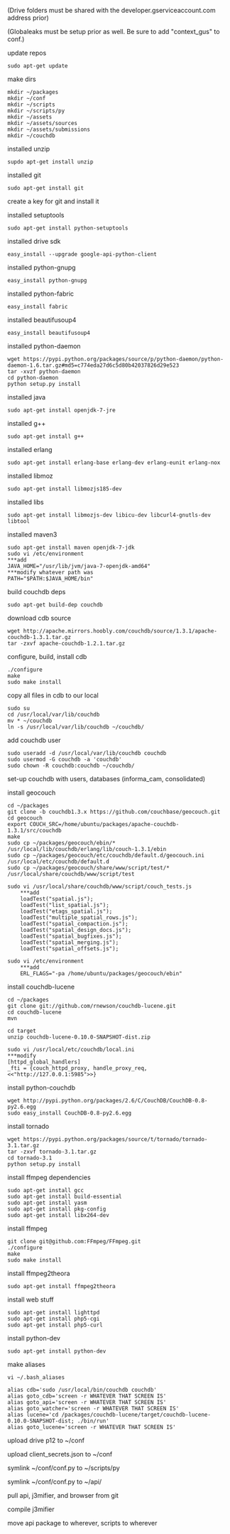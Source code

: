 (Drive folders must be shared with the developer.gserviceaccount.com address prior)

(Globaleaks must be setup prior as well.  Be sure to add "context_gus" to conf.)

update repos

	sudo apt-get update

make dirs

	mkdir ~/packages
	mkdir ~/conf
	mkdir ~/scripts
	mkdir ~/scripts/py
	mkdir ~/assets
	mkdir ~/assets/sources
	mkdir ~/assets/submissions
	mkdir ~/couchdb

installed unzip
	
	supdo apt-get install unzip

installed git
	
	sudo apt-get install git
	
create a key for git and install it

installed setuptools
	
	sudo apt-get install python-setuptools

installed drive sdk

	easy_install --upgrade google-api-python-client
	
installed python-gnupg

	easy_install python-gnupg

installed python-fabric

	easy_install fabric

installed beautifusoup4

	easy_install beautifusoup4

installed python-daemon

	wget https://pypi.python.org/packages/source/p/python-daemon/python-daemon-1.6.tar.gz#md5=c774eda27d6c5d80b42037826d29e523
	tar -xvzf python-daemon
	cd python-daemon
	python setup.py install
	
installed java

	sudo apt-get install openjdk-7-jre
	
installed g++

	sudo apt-get install g++
	
installed erlang

	sudo apt-get install erlang-base erlang-dev erlang-eunit erlang-nox
	
installed libmoz

	sudo apt-get install libmozjs185-dev

installed libs

	sudo apt-get install libmozjs-dev libicu-dev libcurl4-gnutls-dev libtool
	
installed maven3

	sudo apt-get install maven openjdk-7-jdk
	sudo vi /etc/environment
	***add
	JAVA_HOME="/usr/lib/jvm/java-7-openjdk-amd64"
	***modify whatever path was
	PATH="$PATH:$JAVA_HOME/bin"

	
build couchdb deps

	sudo apt-get build-dep couchdb
	
download cdb source

	wget http://apache.mirrors.hoobly.com/couchdb/source/1.3.1/apache-couchdb-1.3.1.tar.gz
	tar -zxvf apache-couchdb-1.2.1.tar.gz
	
configure, build, install cdb

	./configure
	make
	sudo make install

copy all files in cdb to our local

	sudo su
	cd /usr/local/var/lib/couchdb
	mv * ~/couchdb
	ln -s /usr/local/var/lib/couchdb ~/couchdb/
	
add couchdb user

	sudo useradd -d /usr/local/var/lib/couchdb couchdb
	sudo usermod -G couchdb -a 'couchdb'
	sudo chown -R couchdb:couchdb ~/couchdb/
	
set-up couchdb with users, databases (informa_cam, consolidated)

install geocouch

	cd ~/packages
	git clone -b couchdb1.3.x https://github.com/couchbase/geocouch.git
	cd geocouch
	export COUCH_SRC=/home/ubuntu/packages/apache-couchdb-1.3.1/src/couchdb
	make
	sudo cp ~/packages/geocouch/ebin/* /usr/local/lib/couchdb/erlang/lib/couch-1.3.1/ebin
	sudo cp ~/packages/geocouch/etc/couchdb/default.d/geocouch.ini /usr/local/etc/couchdb/default.d
	sudo cp ~/packages/geocouch/share/www/script/test/* /usr/local/share/couchdb/www/script/test
	
	sudo vi /usr/local/share/couchdb/www/script/couch_tests.js
		***add
		loadTest("spatial.js");
		loadTest("list_spatial.js");
		loadTest("etags_spatial.js");
		loadTest("multiple_spatial_rows.js");
		loadTest("spatial_compaction.js");
		loadTest("spatial_design_docs.js");
		loadTest("spatial_bugfixes.js");
		loadTest("spatial_merging.js");
		loadTest("spatial_offsets.js");
	
	sudo vi /etc/environment
		***add
		ERL_FLAGS="-pa /home/ubuntu/packages/geocouch/ebin"
		
install couchdb-lucene
	
	cd ~/packages
	git clone git://github.com/rnewson/couchdb-lucene.git
	cd couchdb-lucene
	mvn
	
	cd target
	unzip couchdb-lucene-0.10.0-SNAPSHOT-dist.zip
	
	sudo vi /usr/local/etc/couchdb/local.ini
	***modify
	[httpd_global_handlers]
	_fti = {couch_httpd_proxy, handle_proxy_req, <<"http://127.0.0.1:5985">>}

install python-couchdb

	wget http://pypi.python.org/packages/2.6/C/CouchDB/CouchDB-0.8-py2.6.egg
	sudo easy_install CouchDB-0.8-py2.6.egg
	
install tornado

	wget https://pypi.python.org/packages/source/t/tornado/tornado-3.1.tar.gz
	tar -zxvf tornado-3.1.tar.gz
	cd tornado-3.1
	python setup.py install
	
	
install ffmpeg dependencies

	sudo apt-get install gcc
	sudo apt-get install build-essential
	sudo apt-get install yasm
	sudo apt-get install pkg-config
	sudo apt-get install libx264-dev

install ffmpeg

	git clone git@github.com:FFmpeg/FFmpeg.git
	./configure
	make
	sudo make install
	
install ffmpeg2theora

	sudo apt-get install ffmpeg2theora
		
install web stuff

	sudo apt-get install lighttpd
	sudo apt-get install php5-cgi
	sudo apt-get install php5-curl

install python-dev

	sudo apt-get install python-dev
	
make aliases

	vi ~/.bash_aliases
	
	alias cdb='sudo /usr/local/bin/couchdb couchdb'
	alias goto_cdb='screen -r WHATEVER THAT SCREEN IS'
	alias goto_api='screen -r WHATEVER THAT SCREEN IS'
	alias goto_watcher='screen -r WHATEVER THAT SCREEN IS'
	alias lucene='cd /packages/couchdb-lucene/target/couchdb-lucene-0.10.0-SNAPSHOT-dist; ./bin/run'
	alias goto_lucene='screen -r WHATEVER THAT SCREEN IS'
	
upload drive p12 to ~/conf

upload client_secrets.json to ~/conf

symlink ~/conf/conf.py to ~/scripts/py

symlink ~/conf/conf.py to ~/api/	

pull api, j3mifier, and browser from git

compile j3mifier

move api package to wherever, scripts to wherever
